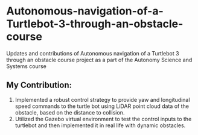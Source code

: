 # Autonomous-navigation-of-a-Turtlebot-3-through-an-obstacle-course
Updates and contributions of Autonomous navigation of a Turtlebot 3 through an obstacle course project as a part of the Autonomy Science and Systems course

## My Contribution:
1. Implemented a robust control strategy to provide yaw and longitudinal speed commands to the turtle bot using LiDAR point cloud data of the obstacle, based on the distance to collision.
2. Utilized the Gazebo virtual environment to test the control inputs to the turtlebot and then implemented it in real life with dynamic obstacles.
